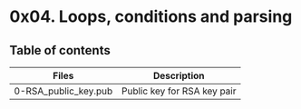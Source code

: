# 0x04. Loops, conditions and parsing

## Table of contents
Files | Description
----- | -----------
0-RSA_public_key.pub | Public key for RSA key pair
